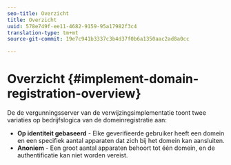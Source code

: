 ```yaml
---
seo-title: Overzicht
title: Overzicht
uuid: 578e749f-ee11-4682-9159-95a17982f3c4
translation-type: tm+mt
source-git-commit: 19e7c941b3337c3b4d37f0b6a1350aac2ad8a0cc

---
```



# Overzicht {#implement-domain-registration-overview}

De de vergunningsserver van de verwijzingsimplementatie toont twee variaties op bedrijfslogica van de domeinregistratie aan:

* **Op identiteit gebaseerd** - Elke geverifieerde gebruiker heeft een domein en een specifiek aantal apparaten dat zich bij het domein kan aansluiten.
* **Anoniem** - Een groot aantal apparaten behoort tot één domein, en de authentificatie kan niet worden vereist.
